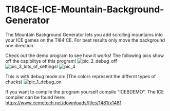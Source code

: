 # TI84CE-ICE-Mountain-Background-Generator
The Mountain Background Generator lets you add scrolling mountains into your ICE games on the TI84 CE. 
For best results only move the background one direction.

Check out the demo program to see how it works!
The following pics show off the capibiltys of this program!
![pic_2_debug_off](https://user-images.githubusercontent.com/73206799/220415368-cbd5df0d-68c2-41f9-8f7a-702f4a1aa051.png)
![pic_3_lots_of_settings!](https://user-images.githubusercontent.com/73206799/220415370-1672f5a7-97a1-4ddc-9d56-cc881f63a101.png)
![pic_4](https://user-images.githubusercontent.com/73206799/220415372-b9642c59-6ece-44c2-baf1-eaa50d7ccceb.png)

This is with debug mode on: (The colors represent the differnt types of chucks)
![pic_1_debug_on](https://user-images.githubusercontent.com/73206799/220415373-a1747707-5bd3-474f-b3e2-990afe152533.png)


If you want to compile the program yourself compile "ICEBDEMO". The ICE compiler can be found here:
https://www.cemetech.net/downloads/files/1481/x1481
